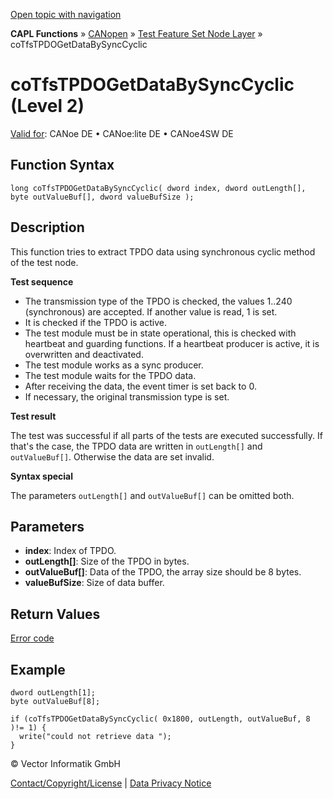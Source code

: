 [Open topic with navigation](../../../../../../CANoeDEFamily.htm#Topics/CAPLFunctions/CANopen/NodeLayerTFS/Functions/CAPLfunctionCoTfsTpdoGetDataBySyncCyclic.md)

**CAPL Functions** » [CANopen](../../CAPLfunctionsCANopenOverview.md) » [Test Feature Set Node Layer](../CAPLfunctionsCANopenNLTFSLevelOverview.md) » coTfsTPDOGetDataBySyncCyclic

# coTfsTPDOGetDataBySyncCyclic (Level 2)

[Valid for](../../../../Shared/FeatureAvailability.md): CANoe DE • CANoe:lite DE • CANoe4SW DE

## Function Syntax

```plaintext
long coTfsTPDOGetDataBySyncCyclic( dword index, dword outLength[], byte outValueBuf[], dword valueBufSize );
```

## Description

This function tries to extract TPDO data using synchronous cyclic method of the test node.

**Test sequence**

- The transmission type of the TPDO is checked, the values 1..240 (synchronous) are accepted. If another value is read, 1 is set.
- It is checked if the TPDO is active.
- The test module must be in state operational, this is checked with heartbeat and guarding functions. If a heartbeat producer is active, it is overwritten and deactivated.
- The test module works as a sync producer.
- The test module waits for the TPDO data.
- After receiving the data, the event timer is set back to 0.
- If necessary, the original transmission type is set.

**Test result**

The test was successful if all parts of the tests are executed successfully. If that's the case, the TPDO data are written in `outLength[]` and `outValueBuf[]`. Otherwise the data are set invalid.

**Syntax special**

The parameters `outLength[]` and `outValueBuf[]` can be omitted both.

## Parameters

- **index**: Index of TPDO.
- **outLength[]**: Size of the TPDO in bytes.
- **outValueBuf[]**: Data of the TPDO, the array size should be 8 bytes.
- **valueBufSize**: Size of data buffer.

## Return Values

[Error code](../CAPLfunctionsCANopenNLTFSErrorCodes.md)

## Example

```plaintext
dword outLength[1];
byte outValueBuf[8];

if (coTfsTPDOGetDataBySyncCyclic( 0x1800, outLength, outValueBuf, 8 )!= 1) {
  write("could not retrieve data ");
}
```

© Vector Informatik GmbH

[Contact/Copyright/License](../../../../Shared/ContactCopyrightLicense.md) | [Data Privacy Notice](https://www.vector.com/int/en/company/get-info/privacy-policy/)